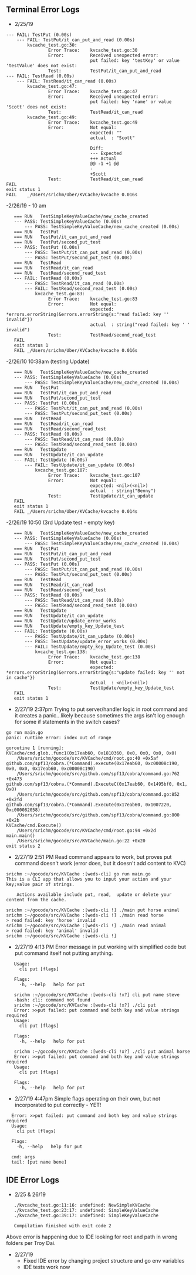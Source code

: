 ## Terminal Error Logs
- 2/25/19
```
--- FAIL: TestPut (0.00s)
    --- FAIL: TestPut/it_can_put_and_read (0.00s)
        kvcache_test.go:30: 
            	Error Trace:	kvcache_test.go:30
            	Error:      	Received unexpected error:
            	            	put failed: key 'testKey' or value 'testValue' does not exist: 
            	Test:       	TestPut/it_can_put_and_read
--- FAIL: TestRead (0.00s)
    --- FAIL: TestRead/it_can_read (0.00s)
        kvcache_test.go:47: 
            	Error Trace:	kvcache_test.go:47
            	Error:      	Received unexpected error:
            	            	put failed: key 'name' or value 'Scott' does not exist: 
            	Test:       	TestRead/it_can_read
        kvcache_test.go:49: 
            	Error Trace:	kvcache_test.go:49
            	Error:      	Not equal: 
            	            	expected: ""
            	            	actual  : "Scott"
            	            	
            	            	Diff:
            	            	--- Expected
            	            	+++ Actual
            	            	@@ -1 +1 @@
            	            	-
            	            	+Scott
            	Test:       	TestRead/it_can_read
FAIL
exit status 1
FAIL	_/Users/srichm/Uber/KVCache/kvcache	0.016s
```
-2/26/19 - 10 am
```=== RUN   TestSimpleKeyValueCache
   === RUN   TestSimpleKeyValueCache/new_cache_created
   --- PASS: TestSimpleKeyValueCache (0.00s)
       --- PASS: TestSimpleKeyValueCache/new_cache_created (0.00s)
   === RUN   TestPut
   === RUN   TestPut/it_can_put_and_read
   === RUN   TestPut/second_put_test
   --- PASS: TestPut (0.00s)
       --- PASS: TestPut/it_can_put_and_read (0.00s)
       --- PASS: TestPut/second_put_test (0.00s)
   === RUN   TestRead
   === RUN   TestRead/it_can_read
   === RUN   TestRead/second_read_test
   --- FAIL: TestRead (0.00s)
       --- PASS: TestRead/it_can_read (0.00s)
       --- FAIL: TestRead/second_read_test (0.00s)
           kvcache_test.go:83: 
               	Error Trace:	kvcache_test.go:83
               	Error:      	Not equal: 
               	            	expected: *errors.errorString(&errors.errorString{s:"read failed: key '' invalid"})
               	            	actual  : string("read failed: key ' ' invalid")
               	Test:       	TestRead/second_read_test
   FAIL
   exit status 1
   FAIL	_/Users/srichm/Uber/KVCache/kvcache	0.016s
   ```
-2/26/10 10:38am (testing Update)
```=== RUN   TestSimpleKeyValueCache
   === RUN   TestSimpleKeyValueCache/new_cache_created
   --- PASS: TestSimpleKeyValueCache (0.00s)
       --- PASS: TestSimpleKeyValueCache/new_cache_created (0.00s)
   === RUN   TestPut
   === RUN   TestPut/it_can_put_and_read
   === RUN   TestPut/second_put_test
   --- PASS: TestPut (0.00s)
       --- PASS: TestPut/it_can_put_and_read (0.00s)
       --- PASS: TestPut/second_put_test (0.00s)
   === RUN   TestRead
   === RUN   TestRead/it_can_read
   === RUN   TestRead/second_read_test
   --- PASS: TestRead (0.00s)
       --- PASS: TestRead/it_can_read (0.00s)
       --- PASS: TestRead/second_read_test (0.00s)
   === RUN   TestUpdate
   === RUN   TestUpdate/it_can_update
   --- FAIL: TestUpdate (0.00s)
       --- FAIL: TestUpdate/it_can_update (0.00s)
           kvcache_test.go:107: 
               	Error Trace:	kvcache_test.go:107
               	Error:      	Not equal: 
               	            	expected: <nil>(<nil>)
               	            	actual  : string("Benny")
               	Test:       	TestUpdate/it_can_update
   FAIL
   exit status 1
   FAIL	_/Users/srichm/Uber/KVCache/kvcache	0.014s
   ```
-2/26/19 10:50 (3rd Update test - empty key)
```=== RUN   TestSimpleKeyValueCache
   === RUN   TestSimpleKeyValueCache/new_cache_created
   --- PASS: TestSimpleKeyValueCache (0.00s)
       --- PASS: TestSimpleKeyValueCache/new_cache_created (0.00s)
   === RUN   TestPut
   === RUN   TestPut/it_can_put_and_read
   === RUN   TestPut/second_put_test
   --- PASS: TestPut (0.00s)
       --- PASS: TestPut/it_can_put_and_read (0.00s)
       --- PASS: TestPut/second_put_test (0.00s)
   === RUN   TestRead
   === RUN   TestRead/it_can_read
   === RUN   TestRead/second_read_test
   --- PASS: TestRead (0.00s)
       --- PASS: TestRead/it_can_read (0.00s)
       --- PASS: TestRead/second_read_test (0.00s)
   === RUN   TestUpdate
   === RUN   TestUpdate/it_can_update
   === RUN   TestUpdate/update_error_works
   === RUN   TestUpdate/empty_key_Update_test
   --- FAIL: TestUpdate (0.00s)
       --- PASS: TestUpdate/it_can_update (0.00s)
       --- PASS: TestUpdate/update_error_works (0.00s)
       --- FAIL: TestUpdate/empty_key_Update_test (0.00s)
           kvcache_test.go:138: 
               	Error Trace:	kvcache_test.go:138
               	Error:      	Not equal: 
               	            	expected: *errors.errorString(&errors.errorString{s:"update failed: key '' not in cache"})
               	            	actual  : <nil>(<nil>)
               	Test:       	TestUpdate/empty_key_Update_test
   FAIL
   exit status 1
   ```
- 2/27/19 2:37pm
Trying to put server/handler logic in root command and it creates a panic...likely because sometimes the args isn't log enough for some if statements in the switch cases?
```gotemplate
go run main.go
panic: runtime error: index out of range

goroutine 1 [running]:
KVCache/cmd.glob..func1(0x17eab60, 0x1810360, 0x0, 0x0, 0x0, 0x0)
	/Users/srichm/gocode/src/KVCache/cmd/root.go:40 +0x5af
github.com/spf13/cobra.(*Command).execute(0x17eab60, 0xc00008c190, 0x0, 0x0, 0x17eab60, 0xc00008c190)
	/Users/srichm/gocode/src/github.com/spf13/cobra/command.go:762 +0x473
github.com/spf13/cobra.(*Command).ExecuteC(0x17eab60, 0x1495bf0, 0x1, 0x0)
	/Users/srichm/gocode/src/github.com/spf13/cobra/command.go:852 +0x2fd
github.com/spf13/cobra.(*Command).Execute(0x17eab60, 0x1007220, 0xc000082058)
	/Users/srichm/gocode/src/github.com/spf13/cobra/command.go:800 +0x2b
KVCache/cmd.Execute()
	/Users/srichm/gocode/src/KVCache/cmd/root.go:94 +0x2d
main.main()
	/Users/srichm/gocode/src/KVCache/main.go:22 +0x20
exit status 2
```
- 2/27/19 2:51 PM Read command appears to work, but proves put command doesn't work (error does, but it doesn't add content to KVC)
```gotemplate
srichm :~/gocode/src/KVCache :[weds-cli] go run main.go
This is a CLI app that allows you to input your action and your key;value pair of strings.

	Actions available include put, read,  update or delete your content from the cache.

srichm :~/gocode/src/KVCache :[weds-cli !] ./main put horse animal
srichm :~/gocode/src/KVCache :[weds-cli !] ./main read horse
> read failed: key 'horse' invalid
srichm :~/gocode/src/KVCache :[weds-cli !] ./main read animal
> read failed: key 'animal' invalid
srichm :~/gocode/src/KVCache :[weds-cli !] 
```

- 2/27/19 4:13 PM Error message in put working with simplified code but put command itself not putting anything. 
```Error: >>put failed: put command and both key and value strings required
   Usage:
     cli put [flags]
   
   Flags:
     -h, --help   help for put
   
   srichm :~/gocode/src/KVCache :[weds-cli !x?] cli put name steve
   -bash: cli: command not found
   srichm :~/gocode/src/KVCache :[weds-cli !x?] ./cli put
   Error: >>put failed: put command and both key and value strings required
   Usage:
     cli put [flags]
   
   Flags:
     -h, --help   help for put
   
   srichm :~/gocode/src/KVCache :[weds-cli !x?] ./cli put animal horse
   Error: >>put failed: put command and both key and value strings required
   Usage:
     cli put [flags]
   
   Flags:
     -h, --help   help for put
```

- 2/27/19 4:47pm
Simple flags operating on their own, but not incorporated to put correctly - YET!
```srichm :~/gocode/src/KVCache :[weds-cli !] ./cli put name bene
  Error: >>put failed: put command and both key and value strings required
  Usage:
    cli put [flags]
  
  Flags:
    -h, --help   help for put
  
  cmd: args
  tail: [put name bene]
```

## IDE Error Logs
- 2/25 & 26/19
```# command-line-arguments [command-line-arguments.test]
   ./kvcache_test.go:11:16: undefined: NewSimpleKVCache
   ./kvcache_test.go:23:17: undefined: SimpleKeyValueCache
   ./kvcache_test.go:39:17: undefined: SimpleKeyValueCache
   
   Compilation finished with exit code 2
```
Above error is happening due to IDE looking for root and path in wrong folders per Troy Dai.
- 2/27/19
   * Fixed IDE error by changing project structure and go env variables
   * IDE tests work now


